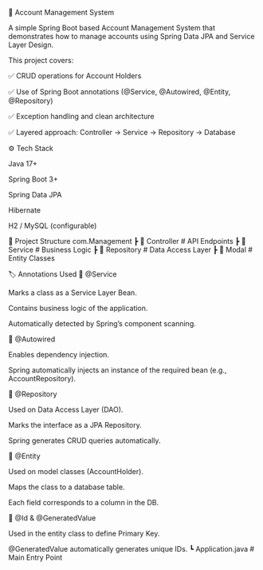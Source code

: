📌 Account Management System

A simple Spring Boot based Account Management System that demonstrates how to manage accounts using Spring Data JPA and Service Layer Design.

This project covers:

✅ CRUD operations for Account Holders

✅ Use of Spring Boot annotations (@Service, @Autowired, @Entity, @Repository)

✅ Exception handling and clean architecture

✅ Layered approach: Controller → Service → Repository → Database

⚙️ Tech Stack

Java 17+

Spring Boot 3+

Spring Data JPA

Hibernate

H2 / MySQL (configurable)

📂 Project Structure
com.Management
 ┣ 📂 Controller        # API Endpoints
 ┣ 📂 Service           # Business Logic
 ┣ 📂 Repository        # Data Access Layer
 ┣ 📂 Modal             # Entity Classes

 🏷️ Annotations Used
🔹 @Service

Marks a class as a Service Layer Bean.

Contains business logic of the application.

Automatically detected by Spring’s component scanning.

🔹 @Autowired

Enables dependency injection.

Spring automatically injects an instance of the required bean (e.g., AccountRepository).

🔹 @Repository

Used on Data Access Layer (DAO).

Marks the interface as a JPA Repository.

Spring generates CRUD queries automatically.

🔹 @Entity

Used on model classes (AccountHolder).

Maps the class to a database table.

Each field corresponds to a column in the DB.

🔹 @Id & @GeneratedValue

Used in the entity class to define Primary Key.

@GeneratedValue automatically generates unique IDs.
 ┗ Application.java     # Main Entry Point


